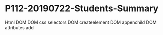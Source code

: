 # P112-20190722-Students-Summary


Html DOM
DOM css selectors
DOM createelement
DOM appenchild
DOM attributes add